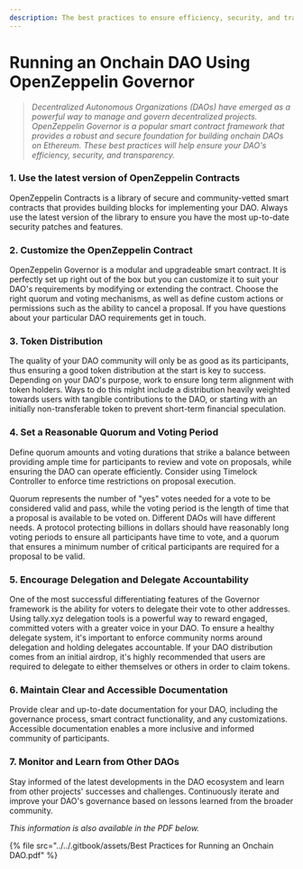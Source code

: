 ```yaml
---
description: The best practices to ensure efficiency, security, and transparency
---
```


# Running an Onchain DAO Using OpenZeppelin Governor

> _Decentralized Autonomous Organizations (DAOs) have emerged as a powerful way to manage and govern decentralized projects. OpenZeppelin Governor is a popular smart contract framework that provides a robust and secure foundation for building onchain DAOs on Ethereum. These best practices will help ensure your DAO's efficiency, security, and transparency._

### 1. Use the latest version of OpenZeppelin Contracts

OpenZeppelin Contracts is a library of secure and community-vetted smart contracts that provides building blocks for implementing your DAO. Always use the latest version of the library to ensure you have the most up-to-date security patches and features.&#x20;

### 2. Customize the OpenZeppelin Contract

OpenZeppelin Governor is a modular and upgradeable smart contract. It is perfectly set up right out of the box but you can customize it to suit your DAO's requirements by modifying or extending the contract. Choose the right quorum and voting mechanisms, as well as define custom actions or permissions such as the ability to cancel a proposal. If you have questions about your particular DAO requirements get in touch.&#x20;

### 3. Token Distribution

The quality of your DAO community will only be as good as its participants, thus ensuring a good token distribution at the start is key to success. Depending on your DAO's purpose, work to ensure long term alignment with token holders. Ways to do this might include a distribution heavily weighted towards users with tangible contributions to the DAO, or starting with an initially non-transferable token to prevent short-term financial speculation.&#x20;

### 4. Set a Reasonable Quorum and Voting Period

Define quorum amounts and voting durations that strike a balance between providing ample time for participants to review and vote on proposals, while ensuring the DAO can operate efficiently. Consider using Timelock Controller to enforce time restrictions on proposal execution.

Quorum represents the number of "yes" votes needed for a vote to be considered valid and pass, while the voting period is the length of time that a proposal is available to be voted on. Different DAOs will have different needs. A protocol protecting billions in dollars should have reasonably long voting periods to ensure all participants have time to vote, and a quorum that ensures a minimum number of critical participants are required for a proposal to be valid.

### 5. Encourage Delegation and Delegate Accountability

One of the most successful differentiating features of the Governor framework is the ability for voters to delegate their vote to other addresses. Using tally.xyz delegation tools is a powerful way to reward engaged, committed voters with a greater voice in your DAO. To ensure a healthy delegate system, it's important to enforce community norms around delegation and holding delegates accountable. If your DAO distribution comes from an initial airdrop, it's highly recommended that users are required to delegate to either themselves or others in order to claim tokens.&#x20;

### 6. Maintain Clear and Accessible Documentation

Provide clear and up-to-date documentation for your DAO, including the governance process, smart contract functionality, and any customizations. Accessible documentation enables a more inclusive and informed community of participants.&#x20;

### 7. Monitor and Learn from Other DAOs

Stay informed of the latest developments in the DAO ecosystem and learn from other projects' successes and challenges. Continuously iterate and improve your DAO's governance based on lessons learned from the broader community.

_This information is also available in the PDF below._

{% file src="../../.gitbook/assets/Best Practices for Running an Onchain DAO.pdf" %}
